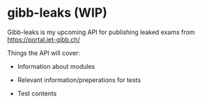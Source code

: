 # gibb-leaks (WIP)

Gibb-leaks is my upcoming API for publishing leaked exams from https://portal.iet-gibb.ch/

Things the API will cover:

* Information about modules

* Relevant information/preperations for tests

* Test contents




